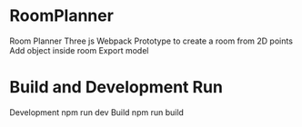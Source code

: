 # RoomPlanner
Room Planner Three js Webpack 
Prototype to create a room from 2D points
Add object inside room
Export model



# Build and Development Run
Development npm run dev
Build npm run build

